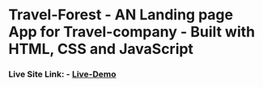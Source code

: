 # Travel-Forest -  AN Landing page App for Travel-company - Built with HTML, CSS and JavaScript

### Live Site Link:  - [Live-Demo](https://pathakkar01.github.io/Travel-Forest/)
    

